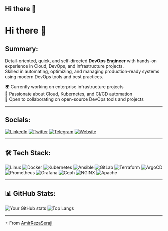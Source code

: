 ## Hi there 👋

# Hi there 👋

## Summary:
Detail-oriented, quick, and self-directed **DevOps Engineer** with hands-on experience in Cloud, DevOps, and infrastructure projects.  
Skilled in automating, optimizing, and managing production-ready systems using modern DevOps tools and best practices.

🌍 Currently working on enterprise infrastructure projects  
🚀 Passionate about Cloud, Kubernetes, and CI/CD automation  
🤝 Open to collaborating on open-source DevOps tools and projects  

---

## Socials:

[![LinkedIn](https://img.shields.io/badge/LINKEDIN-blue?style=for-the-badge&logo=linkedin)](https://www.linkedin.com/in/amir-seraji/)
[![Twitter](https://img.shields.io/badge/TWITTER-blue?style=for-the-badge&logo=twitter)](https://twitter.com/YOUR_TWITTER)
[![Telegram](https://img.shields.io/badge/TELEGRAM-blue?style=for-the-badge&logo=telegram)](https://t.me/arseraji)
[![Website](https://img.shields.io/badge/PORTFOLIO-000000?style=for-the-badge&logo=About.me&logoColor=white)](https://linuxstack.ir)

---

## 🛠 Tech Stack:

![Linux](https://img.shields.io/badge/Linux-FCC624?style=for-the-badge&logo=linux&logoColor=black)
![Docker](https://img.shields.io/badge/Docker-2496ED?style=for-the-badge&logo=docker&logoColor=white)
![Kubernetes](https://img.shields.io/badge/Kubernetes-326CE5?style=for-the-badge&logo=kubernetes&logoColor=white)
![Ansible](https://img.shields.io/badge/Ansible-EE0000?style=for-the-badge&logo=ansible&logoColor=white)
![GitLab](https://img.shields.io/badge/GitLab-FC6D26?style=for-the-badge&logo=gitlab&logoColor=white)
![Terraform](https://img.shields.io/badge/Terraform-7B42BC?style=for-the-badge&logo=terraform&logoColor=white)
![ArgoCD](https://img.shields.io/badge/ArgoCD-32CD32?style=for-the-badge)
![Prometheus](https://img.shields.io/badge/Prometheus-E6522C?style=for-the-badge&logo=prometheus&logoColor=white)
![Grafana](https://img.shields.io/badge/Grafana-F46800?style=for-the-badge&logo=grafana&logoColor=white)
![Ceph](https://img.shields.io/badge/Ceph-FF0000?style=for-the-badge&logo=ceph&logoColor=white)
![NGINX](https://img.shields.io/badge/NGINX-009639?style=for-the-badge&logo=nginx&logoColor=white)
![Apache](https://img.shields.io/badge/Apache-D22128?style=for-the-badge&logo=apache&logoColor=white)

---

## 📊 GitHub Stats:

![Your GitHub stats](https://github-readme-stats.vercel.app/api?username=AmirRezaSeraji&show_icons=true&theme=radical)
![Top Langs](https://github-readme-stats.vercel.app/api/top-langs/?username=AmirRezaSeraji&layout=compact&theme=radical)

---

⭐️ From [AmirRezaSeraji](https://github.com/AmirRezaSeraji)
